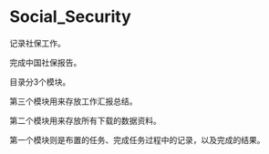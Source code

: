 # Social_Security
记录社保工作。

完成中国社保报告。

目录分3个模块。

第三个模块用来存放工作汇报总结。

第二个模块用来存放所有下载的数据资料。

第一个模块则是布置的任务、完成任务过程中的记录，以及完成的结果。